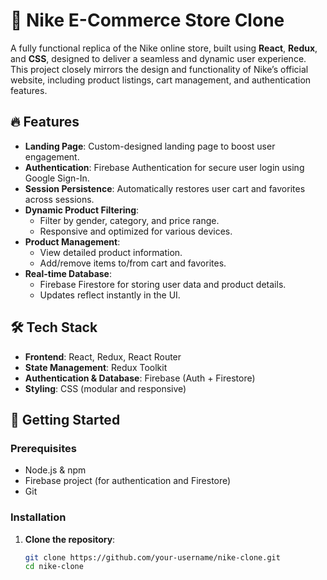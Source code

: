 # 🏀 Nike E-Commerce Store Clone

A fully functional replica of the Nike online store, built using **React**, **Redux**, and **CSS**, designed to deliver a seamless and dynamic user experience. This project closely mirrors the design and functionality of Nike’s official website, including product listings, cart management, and authentication features.

## 🔥 Features

- **Landing Page**: Custom-designed landing page to boost user engagement.
- **Authentication**: Firebase Authentication for secure user login using Google Sign-In.
- **Session Persistence**: Automatically restores user cart and favorites across sessions.
- **Dynamic Product Filtering**:
  - Filter by gender, category, and price range.
  - Responsive and optimized for various devices.
- **Product Management**:
  - View detailed product information.
  - Add/remove items to/from cart and favorites.
- **Real-time Database**:
  - Firebase Firestore for storing user data and product details.
  - Updates reflect instantly in the UI.

## 🛠 Tech Stack

- **Frontend**: React, Redux, React Router
- **State Management**: Redux Toolkit
- **Authentication & Database**: Firebase (Auth + Firestore)
- **Styling**: CSS (modular and responsive)


## 🚀 Getting Started

### Prerequisites

- Node.js & npm
- Firebase project (for authentication and Firestore)
- Git

### Installation

1. **Clone the repository**:
   ```bash
   git clone https://github.com/your-username/nike-clone.git
   cd nike-clone

